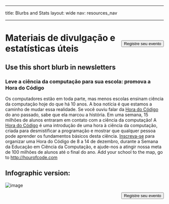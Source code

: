 * * *

title: Blurbs and Stats layout: wide nav: resources_nav

* * *

[<button style="float: right; margin-top: 50px">Registre seu evento</button>](/#join)

# Materiais de divulgação e estatísticas úteis

## Use this short blurb in newsletters

### Leve a ciência da computação para sua escola: promova a Hora do Código

Os computadores estão em toda parte, mas menos escolas ensinam ciência da computação hoje do que há 10 anos. A boa notícia é que estamos a caminho de mudar essa realidade. Se você ouviu falar da [Hora do Código](<%= hoc_uri('/') %>) do ano passado, sabe que ela marcou a história. Em uma semana, 15 milhões de alunos entraram em contato com a ciência da computação! A [Hora do Código](<%= hoc_uri('/') %>) é uma introdução de uma hora à ciência da computação, criada para desmistificar a programação e mostrar que qualquer pessoa pode aprender os fundamentos básicos desta ciência. [Inscreva-se](<%= hoc_uri('/') %>) para organizar uma Hora do Código de 8 a 14 de dezembro, durante a Semana da Educação em Ciência da Computação, e ajude-nos a atingir nossa meta de 100 milhões de alunos até o final do ano. Add your school to the map, go to <http://hourofcode.com>

## Infographic version:

![image](http://code.org/images/fit-8000/Code.org_infographic.png)

<a style="display: block" href="/#join"><button style="float: right;">Registre seu evento</button></a>